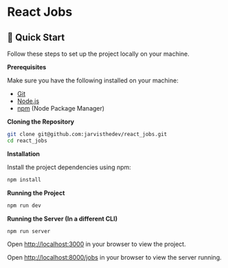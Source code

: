 # React Jobs

## 🤸 Quick Start

Follow these steps to set up the project locally on your machine.

**Prerequisites**

Make sure you have the following installed on your machine:

- [Git](https://git-scm.com/)
- [Node.js](https://nodejs.org/en)
- [npm](https://www.npmjs.com/) (Node Package Manager)

**Cloning the Repository**

```bash
git clone git@github.com:jarvisthedev/react_jobs.git
cd react_jobs
```

**Installation**

Install the project dependencies using npm:

```bash
npm install
```

**Running the Project**

```bash
npm run dev
```

**Running the Server (In a different CLI)**

```bash
npm run server
```

Open [http://localhost:3000](http://localhost:3000) in your browser to view the project.

Open [http://localhost:8000/jobs](http://localhost:8000/jobs) in your browser to view the server running.
